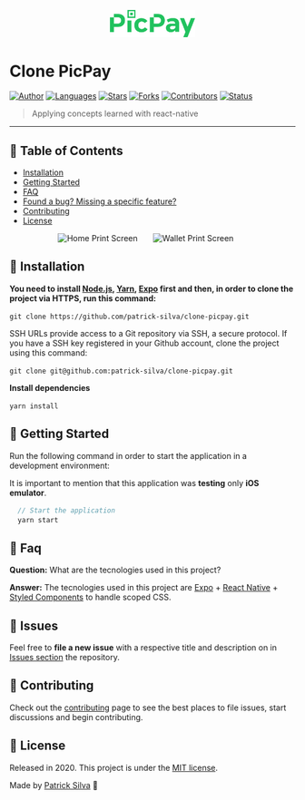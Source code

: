 <p align="center">
   <img src=".github/picpay-logo.png" width="150"/>
</p>

# Clone PicPay


[![Author](https://img.shields.io/badge/author-PatrickSilva-22c25f?style=flat-square)](https://github.com/patrick-silva)
[![Languages](https://img.shields.io/github/languages/count/patrick-silva/clone-picpay?color=22c25f&style=flat-square)](#)
[![Stars](https://img.shields.io/github/stars/patrick-silva/clone-picpay?color=22c25f&style=flat-square)](https://github.com/patrick-silva/clone-picpay/stargazers)
[![Forks](https://img.shields.io/github/forks/patrick-silva/clone-picpay?color=22c25f&style=flat-square)](https://github.com/patrick-silva/clone-picpay/network/members)
[![Contributors](https://img.shields.io/github/contributors/patrick-silva/clone-picpay?color=22C25F&style=flat-square)](https://github.com/patrick-silva/clone-picpay/graphs/contributors)
[![Status](https://img.shields.io/badge/status-developing-22c25f?style=flat-square)](https://github.com/patrick-silva/clone-picpay/graphs/contributors)


>Applying concepts learned with react-native

---

## :pushpin: Table of Contents

* [Installation](#construction_worker-installation)
* [Getting Started](#runner-getting-started)
* [FAQ](#postbox-faq)
* [Found a bug? Missing a specific feature?](#bug-issues)
* [Contributing](#tada-contributing)
* [License](#closed_book-license)

<p align="center">
  <img src="https://i.ibb.co/BfKGxfP/Simulator-Screen-Shot-i-Phone-11-2020-06-06-at-16-40-10.png" alt="Home Print Screen" border="0"  height="300" >&nbsp;&nbsp;&nbsp;&nbsp;&nbsp;&nbsp;
  <img src="https://i.ibb.co/wz85Whm/Simulator-Screen-Shot-i-Phone-11-2020-06-06-at-17-47-56.png" alt="Wallet Print Screen" border="0" height="300">&nbsp;&nbsp;&nbsp;&nbsp;&nbsp;&nbsp;
</p>


## :construction_worker: Installation

**You need to install [Node.js](https://nodejs.org/en/download/), [Yarn](https://yarnpkg.com/), [Expo](https://expo.io/) first and then, in order to clone the project via HTTPS, run this command:**

```git clone https://github.com/patrick-silva/clone-picpay.git```

SSH URLs provide access to a Git repository via SSH, a secure protocol. If you have a SSH key registered in your Github account, clone the project using this command:

```git clone git@github.com:patrick-silva/clone-picpay.git```

**Install dependencies**

```yarn install```

## :runner: Getting Started

Run the following command in order to start the application in a development environment:

It is important to mention that this application was **testing** only **iOS emulator**.

```js
  // Start the application
  yarn start
```

## :postbox: Faq

**Question:** What are the tecnologies used in this project?

**Answer:** The tecnologies used in this project are [Expo](https://expo.io//) + [React Native](https://reactnative.dev/) + [Styled Components](https://styled-components.com/) to handle scoped CSS.

## :bug: Issues

Feel free to **file a new issue** with a respective title and description on in [Issues section](https://github.com/patrick-silva/clone-picpay/issues) the repository.

## :tada: Contributing

Check out the [contributing](https://github.com/patrick-silva/clone-picpay/blob/master/CONTRIBUTING.md) page to see the best places to file issues, start discussions and begin contributing.

## :closed_book: License

Released in 2020.
This project is under the [MIT license](https://github.com/patrick-silva/clone-picpay/master/LICENSE).

Made by [Patrick Silva](https://github.com/patrick-silva) 🚀